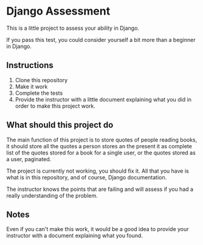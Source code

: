 # Django Assessment

This is a little project to assess your ability in Django.


If you pass this test, you could consider yourself a bit more than
a beginner in Django.


## Instructions

1. Clone this repository
2. Make it work
3. Complete the tests
4. Provide the instructor with a little document explaining 
what you did in order to make this project work.


## What should this project do

The main function of this project is to store quotes of people reading books, it should store
all the quotes a person stores an the present it as complete list of the 
quotes stored for a book for a single user, or the quotes stored as a user, paginated.

The project is currently not working, you should fix it. All that you have is what is in this repository,
and of course, Django documentation.

The instructor knows the points that are failing and will assess if you had a really understanding of the problem.

## Notes

Even if you can't make this work, it would be a good idea to provide your instructor with a document
explaining what you found.
